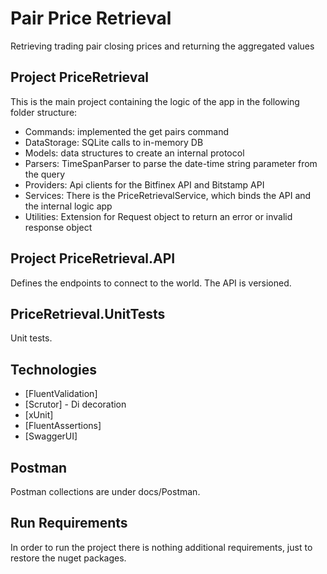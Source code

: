 # Pair Price Retrieval
Retrieving trading pair closing prices and returning the aggregated values 

## Project PriceRetrieval
This is the main project containing the logic of the app in the following folder structure:

- Commands: implemented the get pairs command
- DataStorage: SQLite calls to in-memory DB
- Models: data structures to create an internal protocol
- Parsers: TimeSpanParser to parse the date-time string parameter from the query 
- Providers: Api clients for the Bitfinex API and Bitstamp API
- Services: There is the PriceRetrievalService, which binds the API and the internal logic app
- Utilities: Extension for Request object to return an error or invalid response object

## Project PriceRetrieval.API
Defines the endpoints to connect to the world. The API is versioned.

## PriceRetrieval.UnitTests
Unit tests.

## Technologies
- [FluentValidation]
- [Scrutor] - Di decoration
- [xUnit]
- [FluentAssertions]
- [SwaggerUI]

## Postman
Postman collections are under docs/Postman.

## Run Requirements
In order to run the project there is nothing additional requirements, just to restore the nuget packages.
